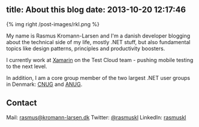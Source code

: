 title: About this blog
date: 2013-10-20 12:17:46
---

{% img right /post-images/rkl.png %}

My name is Rasmus Kromann-Larsen and I'm a danish developer blogging about the technical side of my life, mostly .NET stuff, but also fundamental topics like design patterns, principles and productivity boosters.

I currently work at [Xamarin](http://www.xamarin.com) on the Test Cloud team - pushing mobile testing to the next level.

In addition, I am a core group member of the two largest .NET user groups in Denmark: [CNUG](http://www.cnug.dk) and [ANUG](http://www.anug.dk).

## Contact

Mail: [rasmus@kromann-larsen.dk](mailto:rasmus@kromann-larsen.dk)
Twitter: [@rasmuskl](http://twitter.com/rasmuskl)
LinkedIn: [rasmuskl](http://www.linkedin.com/in/rasmuskl)
